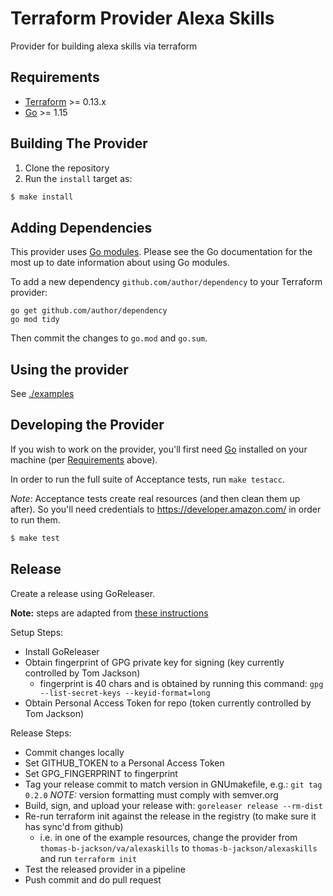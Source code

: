 # Terraform Provider Alexa Skills

Provider for building alexa skills via terraform

## Requirements

-	[Terraform](https://www.terraform.io/downloads.html) >= 0.13.x
-	[Go](https://golang.org/doc/install) >= 1.15

## Building The Provider

1. Clone the repository
2. Run the `install` target as: 
```sh
$ make install
```

## Adding Dependencies

This provider uses [Go modules](https://github.com/golang/go/wiki/Modules).
Please see the Go documentation for the most up to date information about using Go modules.

To add a new dependency `github.com/author/dependency` to your Terraform provider:

```
go get github.com/author/dependency
go mod tidy
```

Then commit the changes to `go.mod` and `go.sum`.

## Using the provider

See [./examples](./examples)

## Developing the Provider

If you wish to work on the provider, you'll first need [Go](http://www.golang.org) installed on your machine (per [Requirements](#requirements) above).

In order to run the full suite of Acceptance tests, run `make testacc`.

*Note:* Acceptance tests create real resources (and then clean them up after). So you'll need credentials to https://developer.amazon.com/ in order to run them.

```sh
$ make test
```

## Release

Create a release using GoReleaser. 

**Note:** steps are adapted from [these instructions](https://www.terraform.io/docs/registry/providers/publishing.html#using-goreleaser-locally)

Setup Steps:
* Install GoReleaser
* Obtain fingerprint of GPG private key for signing (key currently controlled by Tom Jackson)
  * fingerprint is 40 chars and is obtained by running this command:
    `gpg --list-secret-keys --keyid-format=long`
* Obtain Personal Access Token for repo (token currently controlled by Tom Jackson)

Release Steps:
* Commit changes locally
* Set GITHUB_TOKEN to a Personal Access Token
* Set GPG_FINGERPRINT to fingerprint
* Tag your release commit to match version in GNUmakefile, e.g.:
  `git tag 0.2.0`
  *NOTE:* version formatting must comply with semver.org
* Build, sign, and upload your release with:
  `goreleaser release --rm-dist`
* Re-run terraform init against the release in the registry (to make sure it has sync'd from github)
  * i.e. in one of the example resources, change the provider from `thomas-b-jackson/va/alexaskills` to `thomas-b-jackson/alexaskills` and run `terraform init`
* Test the released provider in a pipeline
* Push commit and do pull request
